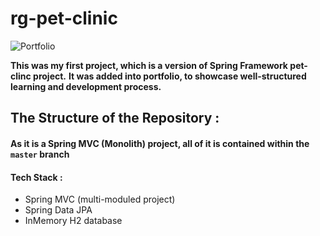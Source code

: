 # rg-pet-clinic

<img alt="Portfolio" src="https://miro.medium.com/max/788/1*OlgqUIhvl5-9dZISlZ2-yQ.jpeg" align="center"/>

**This was my first project, which is a version of Spring Framework pet-clinc project.**
**It was added into portfolio, to showcase well-structured learning and development process.**

## The Structure of the Repository : 
#### As it is a Spring MVC (Monolith) project, all of it is contained within the `master` branch 
#### Tech Stack : 
- Spring MVC (multi-moduled project) 
- Spring Data JPA
- InMemory H2 database

